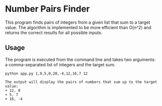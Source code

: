 # Number Pairs Finder

This program finds pairs of integers from a given list that sum to a target value. The algorithm is implemented to be more efficient than O(n^2) and returns the correct results for all possible inputs.

## Usage

The program is executed from the command line and takes two arguments: a comma-separated list of integers and the target sum.

```shell
python app.py 1,9,5,0,20,-4,12,16,7 12

The output will display the pairs of numbers that sum up to the target value:
+ 12, 0
+ 5, 7
+ 16, -4

